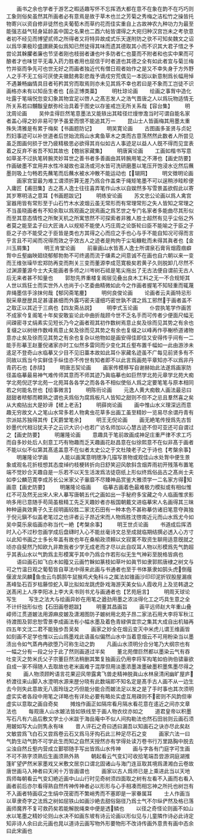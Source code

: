 <!-- { "loadSidebar": true } -->
　　画书之余也学者于游艺之暇适趣写怀不忘挥洒大都在意不在象在韵不在巧巧则工象则俗矣虽然其所画者必有意焉是故于草木也兰之芳菊之秀梅之洁松竹之操皆托物寄兴以资自修非徒然也夫葡萄木而草约花而佳实重自上古故神农九种功力为最至能强志益气轻身延龄盖中国之名果也二酉六帖皆谓得之大宛归种汉宫岂未之考欤意者初不经见而博望贰师之所得者又将特异故成式乐天遂附防之欤不可知矣魏文之诏以爲华果极珍盛讃厥美似爲知已然徒得其味而遗其德取其小而不识其大君子惜之予尝论其榦臞者廉也节坚者刚也枝弱者谦也叶多防者仁也蔓而不附者和也实中果而可酿者才也味甘平无毒入药力胜者用也屈信于时者道也其德之全有如此者宜与菊兰梅竹并驱而争先可也世无好之而画者独近代有僧日观者始作之是又不幸失身于方外野人之手不无工俗可厌使夫徽懿弗彰悲哉予谪戍穷荒偶见一本因以新意制爲长幅用悼不遇兼畅幽情具目者茍矜其穷而取焉则亦未见其爲不幸也若曰是不象而工岂徒不识画格亦未有以知岳生者也【岳正博类藁】
　　明杜琼论画
　　绘画之事胷中造化吐露于笔端怳忽变幻象其物宜足以啓人之髙志发人之浩气晋唐之人以爲玩物适情无所关系若曰黼黻皇猷弥纶治具着于图史以存鉴戒岂无所关系哉【容台集】
　　明沈周论画
　　吴仲圭得巨然笔意墨法又能轶出其畦径烂熳惨澹当时可谓自能名家者盖心得之妙非易可学予虽爱而恨不能追其万一
　　昆山士人皆画梅其用墨太重殊失清雅是有累于梅矣【书画题防记】
　　明吴寛论画
　　古图画多圣贤与贞妃烈妇事迹可以补世道者后世始流爲山水禽鱼草木之类而古意荡然然此数者人所尝见虽乏图画何损于世乃疲精极思必欲得其肖似如古人事迹足以益人人旣不得而见宜表着之反弃不省吾不知其故也【匏翁家藏集】
　　明唐寅论画
　　工画如楷书写意如草圣不过执笔转腕灵妙耳世之善书者多善画由其转腕用笔之不滞也【画史防要】作画破墨不宜用井水性冷凝故也温汤或河水皆可洗研磨墨以笔压开饱浸水讫然后蘸墨则吸上匀畅若先蘸笔而后蘸水被水冲散不能运动也【瑚网】
　　明文徴明论画
　　画家宫室最为难工谓须折算无差乃爲合作盖束于绳矩笔墨不可以逞稍渉畦畛便入庸匠【甫田集】古之髙人逸士往往喜弄笔作山水以自娱然多写雪景盖欲假此以寄其岁寒明洁之意耳【书画题跋记】
　　明练安论画
　　苏文忠公论画以爲人禽宫室器用皆有常形至于山石竹木水波烟云虽无常形而有常理常形之失人皆知之常理之不当虽晓画者有不知余取以爲观画之説焉画之爲艺世之专门名家者多能曲尽其形似而至其意态情性之所聚天机之所寓悠然不可探索者非雅人胜士超然有见乎尘俗之外者莫之能至孟子曰大匠诲人以规矩不能使人巧庄周之论斲轮曰臣不能喻之于臣之子臣之子亦不能受之于臣皆是类也方其得之心而应之手也心与手不能自知况可得而言乎言且不可闻而况得而效之乎效古人之迹者是拘拘于尘垢糠粃而未得其眞者也【金川玉屑集】
　　明王肯堂论画
　　前軰画山水皆髙人逸士所谓泉石膏肓烟霞痼癖胷中丘壑幽映廻绕郁郁勃勃不可终遏而流于缣素之间意诚不在画也自六朝以来一变而王维张璪毕宏郑防再变而荆关三变而董源李成范寛极矣若黄子久则脱卸几尽然不过渊源董源今士大夫能画者多师之川岑树石祗是笔尖拖出了无古法便自谓前无古人后无来者甚不知量也
　　郭恕先界重楼复阁层见叠出良木工料之无一不合规矩其人世以爲狂士而实世外人也尚于小艺委曲精微如此今之作画者握笔不知轻重而辄蔑弃绳墨信手涂抹何哉【郁冈斋笔麈】
　　明何良俊论画
　　论画者云夫画特忌形貎采章歴歴具足甚谨甚细而外露巧密夫谨细巧密世孰不谓之爲工邪然于画者盖不之取正以其近于三病也【四友斋丛説】
　　明李式玉论画
　　仆尝执笔学作画苦不成家今复阁笔十年矣安敢妄论此中曲折哉顾今世不乏名手而可传者少便面尺幅无间疎密寻丈绢素实见短长乃今之画者观其初作数树焉意止矣及徐而见其势之有余也复缀之以树继作数峰焉意止矣及徐而见其势之有余也复缀之以峰再作亭榭桥道诸物意亦止矣及徐而见其势之有余也复杂以他物如是画安得佳即佳又安得传乎间有一二能手形摹王赵董倪诸家亦时工似然多雷同而少变化其丘壑布置千幅如一此由游渉未逺足不登奇山水临摹又少目不见旧藁本故如此耳仆家藏名迹虽不广每见前贤多有不同故以爲当今实鲜佳手纵佳亦不传世有知者即不以此言爲画苑平章知亦不以爲非丹青药石也【赤牍】
　　明唐志契论画
　　画家传模移写自谢赫始此法遂爲画家防径盖临摹最易神气难传师其意而不师其迹乃眞临摹也如巨然学北苑元章学北苑大痴学北苑倪迂学北苑一北苑耳各各学之而各各不相似使俗人爲之定要笔笔与原本相同若之何能名世也【绘事微言】
　　明陈衎论画
　　元逸人黄大痴敎人画法最忌曰甜甜者秾郁而輭熟之谓也夫爲俗为腐爲板凡人皆知之甜则不但不之忌且羣然喜之矣从大痴拈出大是妙谛【槎上老舌】
　　明薛岗论画
　　画中惟山水义理深远而意趣无穷故文人之笔山水常多若人物禽虫花草多出画工虽至精妙一览易尽余谓丹青有宗派姑苏独得其传【天爵堂笔余】
　　明王无倪论画
　　画无絶笔传授爲先古哲妙墨代代相沿犹夫子之云识大识小也若广访名师加以心慧古迹不但可亚还可自谓过之【画史防要】
　　明屠隆论画
　　意趣具于笔前故画成神足庄重严律不求工巧而自多妙处后人刻意工巧有物趣而乏天趣画花赵昌意在似徐熙意不在似非髙于画者不能以似不似第其髙逺盖意不在似者太史公之于文杜陵老子之于诗也【考槃余事】
　　明屠隆论学画
　　人能以画寓意明牕净几描写景物或观佳山水处胷中便生景象或观名花折枝想其态度绰约枝梗转折向日舒笑迎风欹斜含烟弄雨初开残落布置笔端不觉妙合天趣自是一乐若不以天生活泼爲法徒窃纸上形似终爲俗品古之髙尚士夫如李公麟范寛李成苏长公米家父子軰靡不尽臻神品赏鉴大雅须学一二名家方得知画意【画史防要】
　　明屠隆论临画
　　临摹古画着色最难极力模拟或有相似惟红不可及然无出宋人宋人摹写唐朝五代之画如出一手秘府多宝藏之今人临画惟求影响多用已意随手苟简虽极精工先乏天趣妙者亦板国朝戴文进临摹宋人名画得其三昧种种逼眞效黄子久王叔明画较胜二家沈石田有一种本色不甚称摹仿诸旧笔意夺眞独于倪元鎭不似盖老笔过之也评者云子昂近宋而人物爲胜沈啓南近元而山水爲尤今如吴中莫乐泉临画亦称当代一絶【考槃余事】
　　明王世贞论画
　　书道成后挥洒时入心不过秒忽画学成后盘礴时入心不能丝毫诗文总至成就临期结撰必透入心方寸以此知书画之士多长年盖有故也年在桑榆政须頼以文寂寞不取资生聊用适意旣就之顷亦自斐然乃知欧九非欺我者少学无成老而才尽以此自叹耳人物以形模爲先气韵超乎其表山水以气韵爲主形模寓乎其中乃爲合作若形似无生气神彩至脱格皆病也
　　语曰画石如飞白木如籀又云画竹榦如篆枝如草叶如眞节如隶郭熙唐棣之树文与可之竹温日观之葡萄皆自草法中得来此画与书通者也至于书体篆隶如鹄头虎倒薤偃波龙凤麟鱼虫云鸟鹊鹄牛鼠猴鸡犬兔科斗之属法如锥画沙印印泥折钗股屋漏痕髙峰坠石百岁枯藤惊蛇入草比拟如龙跳虎卧戏海游天美女仙人霞收月上及览韩退之送髙闲上人序李阳冰上李大夫书则书尤与画通者也【艺苑巵言】
　　明周天球论写生
　　写生之法大与绘画异妙在用笔之遒劲用墨之浓淡得化工之巧具生意之全不计纤拙形似也【石田画卷题跋】
　　明董其昌画旨
　　画平远师赵大年重山叠嶂师江贯道皴法用源麻皮皴及潇湘图防子皴树用北苑子昂二家法石用大李将军秋江待渡图及郭忠恕雪景李成画法有小幅水墨及着色青緑俱宜宗之集其大成自出机轴再四五年文沈二君不能独歩吾吴矣
　　画家之妙全在烟云变灭中米虎儿谓王维画皆如刻画不足学也惟以云山爲墨戏此语虽似偏然山水中当着意烟云不可用粉染当以墨渍出令如气蒸冉冉欲堕乃可称生动之韵
　　凡画山水须明分合分笔乃大纲宗也有一幅之分有一段之分于此了然则画道过半矣
　　董北苑僧巨然都以墨染云气有吞吐变灭之势米氏父子宗董巨然法稍删其繁复独画云仍用李将军抅笔如伯驹伯骕軰欲自成一家不得随人去取故也老米画难于混厚但用淡墨浓墨泼墨破墨积墨焦墨尽得之矣
　　画人物须顾盻语言花果迎风带露禽飞兽走精神脱眞山水林泉清闲幽旷屋庐桥渡往来山脚入水澄明水源来歴分晓有此数端即不知名定是髙手古人画不从一边生去今则失此意故无八面玲珑之巧但能分能合而皴法足以发之是了手时事也其次须明虚实实者各段中用笔之详略也有详处必要有略处实虚互用疎则不密则不风韵但审虚实以意取之画自奇矣
　　摊烛作画正如隔帘看月隔水看花意在逺近之间亦文章法也
　　每观唐人山水皴法皆如铁线至于画人物衣纹亦如之
　　道君皇帝以积墨写石凡有六品后敷文学士小米跋于海岳庵中不似人间抅勒法也然石田翁则云画石须用皴如写大山则隽永有味
　　昔人评石之奇曰透曰漏吾以知画石之诀亦尽此矣赵文敏尝爲飞白石又尝爲卷云石又爲马牙抅石此三种足尽石之变
　　画家六法一曰气韵生动气韵不可学此生而知之自然天授然亦有学得处读万卷书行万里路胸中脱去尘浊自然丘壑内营成立鄞鄂随手写出皆爲山水传神
　　画与字各有门庭字可生画不可不熟字须熟后生画须熟外熟
　　朝起看云气变幻可收拾笔端吾尝游洞庭湖推篷旷望俨然米家墨戏又米敷文居京口谓北固诸山与海门连亘取其境爲潇湘白云卷故唐世画马入神者曰天闲十万皆画谱也
　　画家以古人爲师已是上乘进此当以天地爲师每朝看云气变幻絶近画中山山行时见奇树须四面取之树有左看不入画而右看入画者前后亦尔看得熟自然传神传神者必以形形与心手相凑而相忘神之所托也树岂有不入画者特画収之生绢中茂密而不繁峭秀而不塞即是一家眷属耳
　　士人作画当以草隶奇字之法爲之树如屈铁山如画沙絶去甜俗谿径乃爲士气不尔纵俨然及格已落画师魔界不复可救药矣若能解脱绳束中便是透鳞也
　　以径之奇怪论则画不如山水以笔墨之精妙论则山水决不如画东坡有诗云论画以形似见与儿童隣作诗必此诗定知非诗人余曰此元画也晁以道诗云画写物外形要物形不改诗传画外意贵有画中态余曰此宋画也
